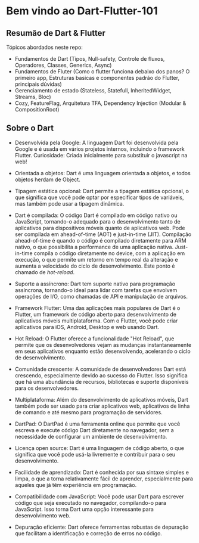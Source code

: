 # Bem vindo ao Dart-Flutter-101

## Resumão de Dart & Flutter

Tópicos abordados neste repo:

- Fundamentos de Dart (Tipos, Null-safety, Controle de fluxos, Operadores, Classes, Generics, Async)
- Fundamentos de Fluter (Como o flutter funciona debaixo dos panos? O primeiro app, Estruturas basicas e componentes padrão do Flutter, principais dúvidas)
- Gerenciamento de estado (Stateless, Statefull, InheritedWidget, Streams, Bloc)
- Cozy, FeatureFlag, Arquitetura TFA, Dependency Injection (Modular & CompositionRoot)

## Sobre o Dart

- Desenvolvida pela Google: A linguagem Dart foi desenvolvida pela Google e é usada em vários projetos internos, incluindo o framework Flutter. Curiosidade:  Criada inicialmente para substituir o javascript na web!

- Orientada a objetos: Dart é uma linguagem orientada a objetos, e todos objetos herdam de Object.
- Tipagem estática opcional: Dart permite a tipagem estática opcional, o que significa que você pode optar por especificar tipos de variáveis, mas também pode usar a tipagem dinâmica.

- Dart é compilada: O código Dart é compilado em código nativo ou JavaScript, tornando-o adequado para o desenvolvimento tanto de aplicativos para dispositivos móveis quanto de aplicativos web. Pode ser compilada em ahead-of-time (AOT) e just-in-time (JIT). Compilação ahead-of-time é quando o código é compilado diretamente para ARM nativo, o que possibilita a performance de uma aplicação nativa. Just-in-time compila o código diretamente no device, com a aplicação em execução, o que permite um retorno em tempo real da alteração e aumenta a velocidade do ciclo de desenvolvimento. Este ponto é chamado de *hot-reload*.

- Suporte a assíncrono: Dart tem suporte nativo para programação assíncrona, tornando-o ideal para lidar com tarefas que envolvem operações de I/O, como chamadas de API e manipulação de arquivos.

- Framework Flutter: Uma das aplicações mais populares de Dart é o Flutter, um framework de código aberto para desenvolvimento de aplicativos móveis multiplataforma. Com o Flutter, você pode criar aplicativos para iOS, Android, Desktop e web usando Dart.

- Hot Reload: O Flutter oferece a funcionalidade "Hot Reload", que permite que os desenvolvedores vejam as mudanças instantaneamente em seus aplicativos enquanto estão desenvolvendo, acelerando o ciclo de desenvolvimento.

- Comunidade crescente: A comunidade de desenvolvedores Dart está crescendo, especialmente devido ao sucesso do Flutter. Isso significa que há uma abundância de recursos, bibliotecas e suporte disponíveis para os desenvolvedores.

- Multiplataforma: Além do desenvolvimento de aplicativos móveis, Dart também pode ser usado para criar aplicativos web, aplicativos de linha de comando e até mesmo para programação de servidores.

- DartPad: O DartPad é uma ferramenta online que permite que você escreva e execute código Dart diretamente no navegador, sem a necessidade de configurar um ambiente de desenvolvimento.

- Licença open source: Dart é uma linguagem de código aberto, o que significa que você pode usá-la livremente e contribuir para o seu desenvolvimento.

- Facilidade de aprendizado: Dart é conhecida por sua sintaxe simples e limpa, o que a torna relativamente fácil de aprender, especialmente para aqueles que já têm experiência em programação.

- Compatibilidade com JavaScript: Você pode usar Dart para escrever código que seja executado no navegador, compilando-o para JavaScript. Isso torna Dart uma opção interessante para desenvolvimento web.

- Depuração eficiente: Dart oferece ferramentas robustas de depuração que facilitam a identificação e correção de erros no código.
